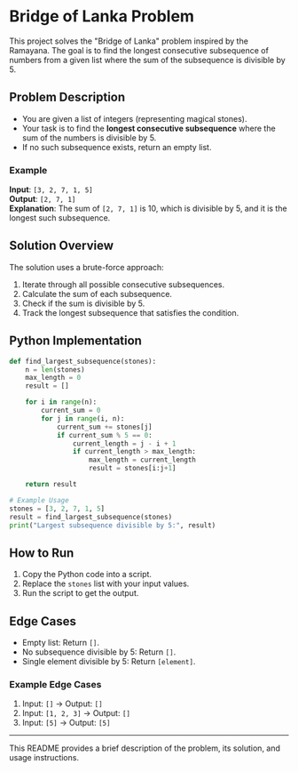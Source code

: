 # Bridge of Lanka Problem

This project solves the "Bridge of Lanka" problem inspired by the Ramayana. The goal is to find the longest consecutive subsequence of numbers from a given list where the sum of the subsequence is divisible by 5.

## Problem Description
- You are given a list of integers (representing magical stones).
- Your task is to find the **longest consecutive subsequence** where the sum of the numbers is divisible by 5.
- If no such subsequence exists, return an empty list.

### Example
**Input**: `[3, 2, 7, 1, 5]`  
**Output**: `[2, 7, 1]`  
**Explanation**: The sum of `[2, 7, 1]` is 10, which is divisible by 5, and it is the longest such subsequence.

## Solution Overview
The solution uses a brute-force approach:
1. Iterate through all possible consecutive subsequences.
2. Calculate the sum of each subsequence.
3. Check if the sum is divisible by 5.
4. Track the longest subsequence that satisfies the condition.

## Python Implementation
```python
def find_largest_subsequence(stones):
    n = len(stones)
    max_length = 0
    result = []

    for i in range(n):
        current_sum = 0
        for j in range(i, n):
            current_sum += stones[j]
            if current_sum % 5 == 0:
                current_length = j - i + 1
                if current_length > max_length:
                    max_length = current_length
                    result = stones[i:j+1]

    return result

# Example Usage
stones = [3, 2, 7, 1, 5]
result = find_largest_subsequence(stones)
print("Largest subsequence divisible by 5:", result)
```

## How to Run
1. Copy the Python code into a script.
2. Replace the `stones` list with your input values.
3. Run the script to get the output.

## Edge Cases
- Empty list: Return `[]`.
- No subsequence divisible by 5: Return `[]`.
- Single element divisible by 5: Return `[element]`.

### Example Edge Cases
1. Input: `[]` → Output: `[]`
2. Input: `[1, 2, 3]` → Output: `[]`
3. Input: `[5]` → Output: `[5]`

---
This README provides a brief description of the problem, its solution, and usage instructions.
